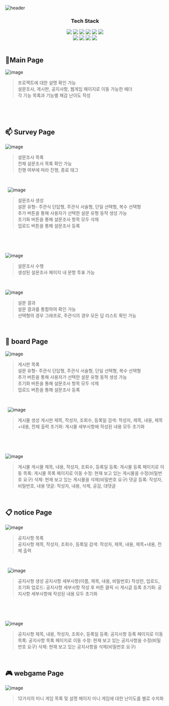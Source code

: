 
![header](https://capsule-render.vercel.app/api?type=waving&color=gradient&height=300&section=header&text=FULLSTACK%20PROJECT&fontSize=70&animation=fadeIn&fontAlignY=38&desc=Determined%20to%20level%20up%20my%20full-stack%20skills!%20👍&descAlignY=51&descAlign=62)
<div align="center">
    <h3>Tech Stack</h3>
    <div class="stack">
      <a href="#"><img src="https://img.shields.io/badge/JavaScript-F7DF1E?style=flat&logo=JavaScript&logoColor=black"/></a>
      <a href="#"><img src="https://img.shields.io/badge/JSP-3766AB?style=flat&logo=JSP&logoColor=white"/></a>
      <a href="#"><img src="https://img.shields.io/badge/CSS-1572B6?style=flat&logo=CSS3&logoColor=white"/></a>
      <a href="#"><img src="https://img.shields.io/badge/MySQL-4479A1?style=flat&logo=MySQL&logoColor=white"/></a>
      <a href="#"><img src="https://img.shields.io/badge/Git-F05032?style=flat&logo=Git&logoColor=white"/></a>
      <a href="#"><img src="https://img.shields.io/badge/Java-4169E1?style=flat&logo=Java&logoColor=white"/></a>
      <br />
      <a href="#"><img src="https://img.shields.io/badge/HTML5-4FC08D?style=flat&logo=html5&logoColor=white"/></a>
      <a href="#"><img src="https://img.shields.io/badge/Bootstrap-a947ff?style=flat&logo=bootstrap&logoColor=white"/></a>
      <a href="#"><img src="https://img.shields.io/badge/JQuery-3766AB?style=flat&logo=jquery&logoColor=white"/></a>
      <a href="#"><img src="https://img.shields.io/badge/AJAX-4169E1?style=flat&logo=ajax&logoColor=white"/></a>
  </div>
  <br />
</div>


 🥸Main Page
-------------
![image](https://github.com/oYJo7/fullstack-project/assets/66421365/37288a71-0248-486a-9816-e0f5aad77790)

> 프로젝트에 대한 설명 확인 가능   
> 설문조사, 게시판, 공지사항, 웹게임 페이지로 이동 가능한 헤더   
> 각 기능 목록과 기능별 체감 난이도 작성
&nbsp;

&nbsp;

&nbsp;

 📫 Survey Page
-------------
![image](https://github.com/oYJo7/fullstack-project/assets/66421365/3acdc4ad-76c8-43a4-b4b2-c97a5c109a3f)

> 설문조사 목록   
> 전체 설문조사 목록 확인 가능   
> 진행 여부에 따라 진행, 종료 태그   


&nbsp;

&nbsp;
![image](https://github.com/oYJo7/fullstack-project/assets/66421365/665fc898-7b6d-46d1-9044-47b51c31553b)

> 설문조사 생성   
> 설문 유형- 주관식 단답형, 주관식 서술형, 단일 선택형, 복수 선택형   
> 추가 버튼을 통해 사용자가 선택한 설문 유형 동적 생성 가능   
> 초기화 버튼을 통해 설문조사 항목 모두 삭제   
> 업로드 버튼을 통해 설문조사 등록


&nbsp;

&nbsp;

![image](https://github.com/oYJo7/fullstack-project/assets/66421365/7bab026d-08a3-4b44-8103-546954f64196)

> 설문조사 수행     
> 생성된 설문조사 페이지 내 문항 투표 가능
&nbsp;

&nbsp;

![image](https://github.com/oYJo7/fullstack-project/assets/66421365/4eb989ce-144e-4922-ba12-0f5c1037d613)

> 설문 결과   
> 설문 결과를 통합하여 확인 가능   
> 선택형의 경우 그래프로, 주관식의 경우 모든 답 리스트 확인 가능   


&nbsp;


 📃 board Page
-------------
![image](https://github.com/oYJo7/fullstack-project/assets/66421365/3acdc4ad-76c8-43a4-b4b2-c97a5c109a3f)


> 게시판 목록  
> 설문 유형- 주관식 단답형, 주관식 서술형, 단일 선택형, 복수 선택형   
> 추가 버튼을 통해 사용자가 선택한 설문 유형 동적 생성 가능   
> 초기화 버튼을 통해 설문조사 항목 모두 삭제   
> 업로드 버튼을 통해 설문조사 등록


&nbsp;

&nbsp;
![image](https://github.com/oYJo7/fullstack-project/assets/66421365/665fc898-7b6d-46d1-9044-47b51c31553b)

> 게시물 생성
> 게시판 제목, 작성자, 조회수, 등록일
> 검색: 작성자, 제목, 내용, 제목+내용, 전체 출력
> 초기화: 게시물 세부사항에 작성된 내용 모두 초기화


&nbsp;

&nbsp;

![image](https://github.com/oYJo7/fullstack-project/assets/66421365/7bab026d-08a3-4b44-8103-546954f64196)

> 게시물 
> 게시물 제목, 내용, 작성자, 조회수, 등록일
> 등록: 게시물 등록 페이지로 이동
> 목록: 게시물 목록 페이지로 이동
> 수정: 현재 보고 있는 게시물을 수정(비밀번호 요구)
> 삭제: 현재 보고 있는 게시물을 삭제(비밀번호 요구)
> 댓글 등록: 작성자, 비밀번호, 내용
> 댓글: 작성자, 내용, 삭제, 공감, 대댓글

&nbsp;

📋 notice Page
-------------
![image](https://github.com/oYJo7/fullstack-project/assets/66421365/3acdc4ad-76c8-43a4-b4b2-c97a5c109a3f)


> 공지사항 목록  
> 공지사항 제목, 작성자, 조회수, 등록일
> 검색: 작성자, 제목, 내용, 제목+내용, 전체 출력



&nbsp;

&nbsp;
![image](https://github.com/oYJo7/fullstack-project/assets/66421365/665fc898-7b6d-46d1-9044-47b51c31553b)

> 공지사항 생성
> 공지사항 세부사항(이름, 제목, 내용, 비밀번호) 작성란, 업로드, 초기화
> 업로드: 공지사항 세부사항 작성 후 버튼 클릭 시 게시글 등록
> 초기화: 공지사항 세부사항에 작성된 내용 모두 초기화



&nbsp;

&nbsp;

![image](https://github.com/oYJo7/fullstack-project/assets/66421365/7bab026d-08a3-4b44-8103-546954f64196)

> 공지사항
> 제목, 내용, 작성자, 조회수, 등록일
> 등록: 공지사항 등록 페이지로 이동
> 목록: 공지사항 목록 페이지로 이동
> 수정: 현재 보고 있는 공지사항을 수정(비밀번호 요구)
> 삭제: 현재 보고 있는 공지사항을 삭제(비밀번호 요구)



&nbsp;

🎮 webgame Page
-------------
![image](https://github.com/oYJo7/fullstack-project/assets/66421365/3acdc4ad-76c8-43a4-b4b2-c97a5c109a3f)

> 12가지의 미니 게임 목록 및 설명 페이지
> 미니 게임에 대한 난이도를 별로 수치화




&nbsp;

